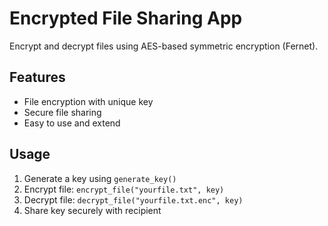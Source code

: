 # Encrypted File Sharing App

Encrypt and decrypt files using AES-based symmetric encryption (Fernet).

## Features
- File encryption with unique key
- Secure file sharing
- Easy to use and extend

## Usage
1. Generate a key using `generate_key()`
2. Encrypt file: `encrypt_file("yourfile.txt", key)`
3. Decrypt file: `decrypt_file("yourfile.txt.enc", key)`
4. Share key securely with recipient
